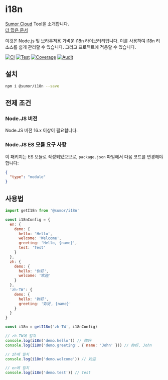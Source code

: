 # i18n

[Sumor Cloud](https://sumor.cloud) Tool을 소개합니다.  
[더 많은 문서](https://sumor.cloud/i18n)

이것은 Node.js 및 브라우저용 가벼운 i18n 라이브러리입니다.
이를 사용하여 i18n 리소스를 쉽게 관리할 수 있습니다.
그리고 프로젝트에 적용할 수 있습니다.

[![CI](https://github.com/sumor-cloud/i18n/actions/workflows/ci.yml/badge.svg)](https://github.com/sumor-cloud/i18n/actions/workflows/ci.yml)
[![Test](https://github.com/sumor-cloud/i18n/actions/workflows/ut.yml/badge.svg)](https://github.com/sumor-cloud/i18n/actions/workflows/ut.yml)
[![Coverage](https://github.com/sumor-cloud/i18n/actions/workflows/coverage.yml/badge.svg)](https://github.com/sumor-cloud/i18n/actions/workflows/coverage.yml)
[![Audit](https://github.com/sumor-cloud/i18n/actions/workflows/audit.yml/badge.svg)](https://github.com/sumor-cloud/i18n/actions/workflows/audit.yml)

## 설치

```bash
npm i @sumor/i18n --save
```

## 전제 조건

### Node.JS 버전

Node.JS 버전 16.x 이상이 필요합니다.

### Node.JS ES 모듈 요구 사항

이 패키지는 ES 모듈로 작성되었으므로,
`package.json` 파일에서 다음 코드를 변경해야 합니다:

```json
{
  "type": "module"
}
```

## 사용법

```javascript
import getI18n from '@sumor/i18n'

const i18nConfig = {
  en: {
    demo: {
      hello: 'Hello',
      welcome: 'Welcome',
      greeting: 'Hello, {name}',
      test: 'Test'
    }
  },
  zh: {
    demo: {
      hello: '你好',
      welcome: '欢迎'
    }
  },
  'zh-TW': {
    demo: {
      hello: '妳好',
      greeting: '妳好, {name}'
    }
  }
}

const i18n = getI18n('zh-TW', i18nConfig)

// zh-TW에 일치
console.log(i18n('demo.hello')) // 妳好
console.log(i18n('demo.greeting', { name: 'John' })) // 妳好, John

// zh에 일치
console.log(i18n('demo.welcome')) // 欢迎

// en에 일치
console.log(i18n('demo.test')) // Test
```